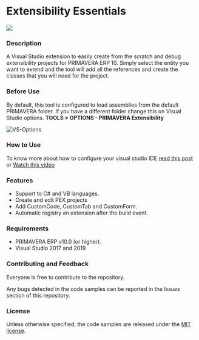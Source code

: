 # **Extensibility Essentials**
![](https://tfs.primaverabss.com/tfs/P.TEC.ERP/_apis/public/build/definitions/95d6c676-1f34-4111-8f21-6ba9154785f8/1325/badge)

### **Description**
A Visual Studio extension to easily create from the scratch and debug extensibility projects for PRIMAVERA ERP 10. Simply select the entity  you want to extend and the tool will add all the references and create the classes that you will need for the project.

### **Before Use**
By default, this tool is configured to load assemblies from the  default PRIMAVERA folder. If you have a different folder change this on  Visual Studio options. **TOOLS > OPTIONS - PRIMAVERA Extensibility**

![VS-Options](https://developers.primaverabss.com/wp-content/uploads/VSOptions-PRIMAVERA.jpg "Title")

### **How to Use**
To know more about how to configure your visual studio IDE 
[read this post](https://developers.primaverabss.com/en/v10/resources/reference/article/how-to-configure-the-development-environment-to-automate-the-registration-of-extensions) or [Watch this video](https://www.youtube.com/watch?v=PoUx-MInaGw)

### **Features**
- Support to C# and VB languages.
- Create and edit PEX projects
- Add CustomCode, CustomTab and CustomForm.
- Automatic registry an extension after the build event.

### **Requirements**
- PRIMAVERA ERP v10.0 (or higher).
- Visual Studio 2017 and 2019

### Contributing and Feedback
Everyone is free to contribute to the repository.

Any bugs detected in the code samples can be reported in the *Issues* section of this repository.

### License
Unless otherwise specified, the code samples are released under the [MIT license](https://pt.wikipedia.org/wiki/Licen%C3%A7a_MIT).
